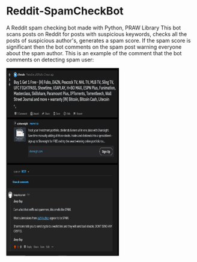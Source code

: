 # Reddit-SpamCheckBot
 A Reddit spam checking bot made with Python, PRAW Library
This bot scans posts on Reddit for posts with suspicious keywords, checks all the posts of suspicious author's, generates a spam score. If the spam score is significant then the bot comments on the spam post warning everyone about the spam author.
This is an example of the comment that the bot comments on detecting spam user:

<img src="https://github.com/MIDAS-26/Reddit-SpamCheckBot/blob/main/Screenshot.png" width="300" height="500">

